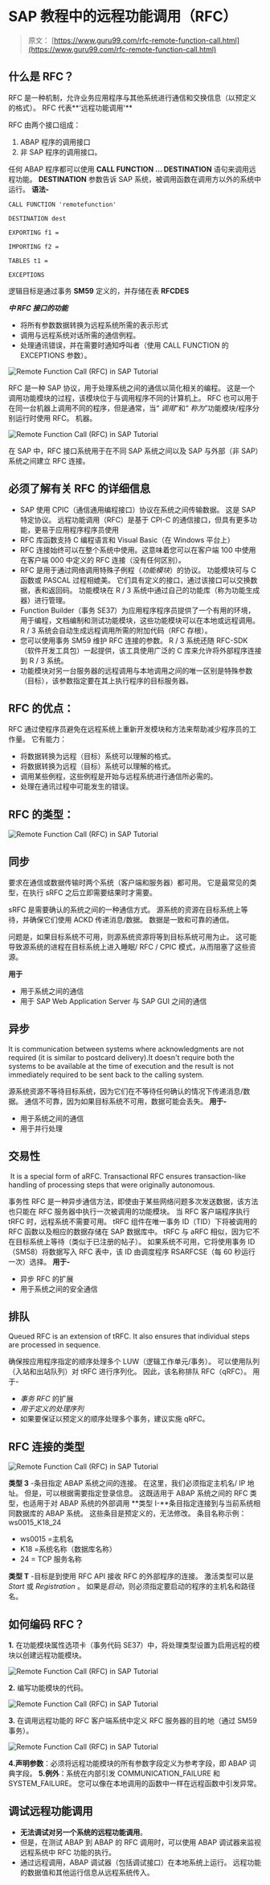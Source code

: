 # SAP 教程中的远程功能调用（RFC）

> 原文： [https://www.guru99.com/rfc-remote-function-call.html](https://www.guru99.com/rfc-remote-function-call.html)

## 什么是 RFC？

RFC 是一种机制，允许业务应用程序与其他系统进行通信和交换信息（以预定义的格式）。 RFC 代表**'远程功能调用'**

RFC 由两个接口组成：

1.  ABAP 程序的调用接口
2.  非 SAP 程序的调用接口。

任何 ABAP 程序都可以使用 **CALL FUNCTION ... DESTINATION** 语句来调用远程功能。 **DESTINATION** 参数告诉 SAP 系统，被调用函数在调用方以外的系统中运行。
**语法-**

```
CALL FUNCTION 'remotefunction'

DESTINATION dest

EXPORTING f1 =

IMPORTING f2 =

TABLES t1 =

EXCEPTIONS
```

逻辑目标是通过事务 **SM59** 定义的，并存储在表 **RFCDES**

***中 RFC 接口的功能***

*   将所有参数数据转换为远程系统所需的表示形式
*   调用与远程系统对话所需的通信例程。
*   处理通讯错误，并在需要时通知呼叫者（使用 CALL FUNCTION 的 EXCEPTIONS 参数）。

![Remote Function Call (RFC) in SAP Tutorial](img/c6a012e8d71c7946f5b0714c3eaaaa6e.png) 

RFC 是一种 SAP 协议，用于处理系统之间的通信以简化相关的编程。 这是一个调用功能模块的过程，该模块位于与调用程序不同的计算机上。 RFC 也可以用于在同一台机器上调用不同的程序，但是通常，当“ *调用*”和“ *称为*”功能模块/程序分别运行时使用 RFC。 机器。

![Remote Function Call (RFC) in SAP Tutorial](img/3dff6727f1005173eecb3aa7d043e5cf.png) 

在 SAP 中，RFC 接口系统用于在不同 SAP 系统之间以及 SAP 与外部（非 SAP）系统之间建立 RFC 连接。

## 必须了解有关 RFC 的详细信息

*   SAP 使用 CPIC（通信通用编程接口）协议在系统之间传输数据。 这是 SAP 特定协议。 远程功能调用（RFC）是基于 CPI-C 的通信接口，但具有更多功能，更易于应用程序程序员使用
*   RFC 库函数支持 C 编程语言和 Visual Basic（在 Windows 平台上）
*   RFC 连接始终可以在整个系统中使用。这意味着您可以在客户端 100 中使用在客户端 000 中定义的 RFC 连接（没有任何区别）。
*   RFC 是用于通过网络调用特殊子例程（*功能模块*）的协议。 功能模块可与 C 函数或 PASCAL 过程相媲美。 它们具有定义的接口，通过该接口可以交换数据，表和返回码。 功能模块在 R / 3 系统中通过自己的功能库（称为功能生成器）进行管理。
*   Function Builder（事务 SE37）为应用程序程序员提供了一个有用的环境，用于编程，文档编制和测试功能模块，这些功能模块可以在本地或远程调用。 R / 3 系统会自动生成远程调用所需的附加代码（RFC 存根）。
*   您可以使用事务 SM59 维护 RFC 连接的参数。 R / 3 系统还随 RFC-SDK（软件开发工具包）一起提供，该工具使用广泛的 C 库来允许将外部程序连接到 R / 3 系统。
*   功能模块对另一台服务器的远程调用与本地调用之间的唯一区别是特殊参数（目标），该参数指定要在其上执行程序的目标服务器。

## RFC 的优点：

RFC 通过使程序员避免在远程系统上重新开发模块和方法来帮助减少程序员的工作量。 它有能力：

*   将数据转换为远程（目标）系统可以理解的格式。
*   将数据转换为远程（目标）系统可以理解的格式。
*   调用某些例程，这些例程是开始与远程系统进行通信所必需的。
*   处理在通讯过程中可能发生的错误。

## RFC 的类型：

![Remote Function Call (RFC) in SAP Tutorial](img/6dc8a2899fb37ba62bb8f5c11a51741d.png) 

## 同步

要求在通信或数据传输时两个系统（客户端和服务器）都可用。 它是最常见的类型，在执行 sRFC 之后立即需要结果时才需要。

sRFC 是需要确认的系统之间的一种通信方式。 源系统的资源在目标系统上等待，并确保它们使用 ACKD 传递消息/数据。 数据是一致和可靠的通信。

问题是，如果目标系统不可用，则源系统资源将等到目标系统可用为止。 这可能导致源系统的进程在目标系统上进入睡眠/ RFC / CPIC 模式，从而阻塞了这些资源。

**用于**

*   用于系统之间的通信
*   用于 SAP Web Application Server 与 SAP GUI 之间的通信

## 异步

It is communication between systems where acknowledgments are not required (it is similar to postcard delivery).It doesn't require both the systems to be available at the time of execution and the result is not immediately required to be sent back to the calling system.

源系统资源不等待目标系统，因为它们在不等待任何确认的情况下传递消息/数据。 通信不可靠，因为如果目标系统不可用，数据可能会丢失。 **用于-**

*   用于系统之间的通信
*   用于并行处理

## 交易性

 It is a special form of aRFC. Transactional RFC ensures transaction-like handling of processing steps that were originally autonomous.

事务性 RFC 是一种异步通信方法，即使由于某些网络问题多次发送数据，该方法也只能在 RFC 服务器中执行一次被调用的功能模块。 当 RFC 客户端程序执行 tRFC 时，远程系统不需要可用。 tRFC 组件在唯一事务 ID（TID）下将被调用的 RFC 函数以及相应的数据存储在 SAP 数据库中。 tRFC 与 aRFC 相似，因为它不在目标系统上等待（类似于已注册的帖子）。 如果系统不可用，它将使用事务 ID（SM58）将数据写入 RFC 表中，该 ID 由调度程序 RSARFCSE（每 60 秒运行一次）选择。 **用于-**

*   异步 RFC 的扩展
*   用于系统之间的安全通信

## 排队

Queued RFC is an extension of tRFC. It also ensures that individual steps are processed in sequence.

确保按应用程序指定的顺序处理多个 LUW（逻辑工作单元/事务）。 可以使用队列（入站和出站队列）对 tRFC 进行序列化。 因此，该名称排队 RFC（qRFC）。 用于-

*   *事务 RFC* 的扩展
*   *用于定义的处理序列*
*   如果要保证以预定义的顺序处理多个事务，建议实施 qRFC。

## RFC 连接的类型

![Remote Function Call (RFC) in SAP Tutorial](img/e7353bfcfbbff985d68544f2245a2240.png) 

**类型 3** -条目指定 ABAP 系统之间的连接。 在这里，我们必须指定主机名/ IP 地址。 但是，可以根据需要指定登录信息。 这既适用于 ABAP 系统之间的 RFC 类型，也适用于对 ABAP 系统的外部调用
**类型 I-**条目指定连接到与当前系统相同数据库的 ABAP 系统。 这些条目是预定义的，无法修改。 条目名称示例：ws0015_K18_24

*   ws0015 =主机名
*   K18 =系统名称（数据库名称）
*   24 = TCP 服务名称

**类型 T** -目标是到使用 RFC API 接收 RFC 的外部程序的连接。 激活类型可以是 *Start* 或 *Registration* 。 如果是*启动*，则必须指定要启动的程序的主机名和路径名。

## 如何编码 RFC？

**1\.** 在功能模块属性选项卡（事务代码 SE37）中，将处理类型设置为启用远程的模块以创建远程功能模块。

![Remote Function Call (RFC) in SAP Tutorial](img/7429a918c90b7b68b282bdfb941b0432.png "SAP-RFC") 

**2\.** 编写功能模块的代码。

![Remote Function Call (RFC) in SAP Tutorial](img/66edd3f2ad80a6139a5c423b64752c4f.png "SAP-RFC") 

**3\.** 在调用远程功能的 RFC 客户端系统中定义 RFC 服务器的目的地（通过 SM59 事务）。

![Remote Function Call (RFC) in SAP Tutorial](img/611c6ad18aed97f5b88cb3ce616c13cb.png "SAP-RFC") 

**4.声明参数**：必须将远程功能模块的所有参数字段定义为参考字段，即 ABAP 词典字段。
**5.例外**：系统在内部引发 COMMUNICATION_FAILURE 和 SYSTEM_FAILURE。 您可以像在本地调用的函数中一样在远程函数中引发异常。

## 调试远程功能调用

*   **无法调试对另一个系统的远程功能调用**。
*   但是，在测试 ABAP 到 ABAP 的 RFC 调用时，可以使用 ABAP 调试器来监视远程系统中 RFC 功能的执行。
*   通过远程调用，ABAP 调试器（包括调试接口）在本地系统上运行。 远程功能的数据值和其他运行信息从远程系统传入。